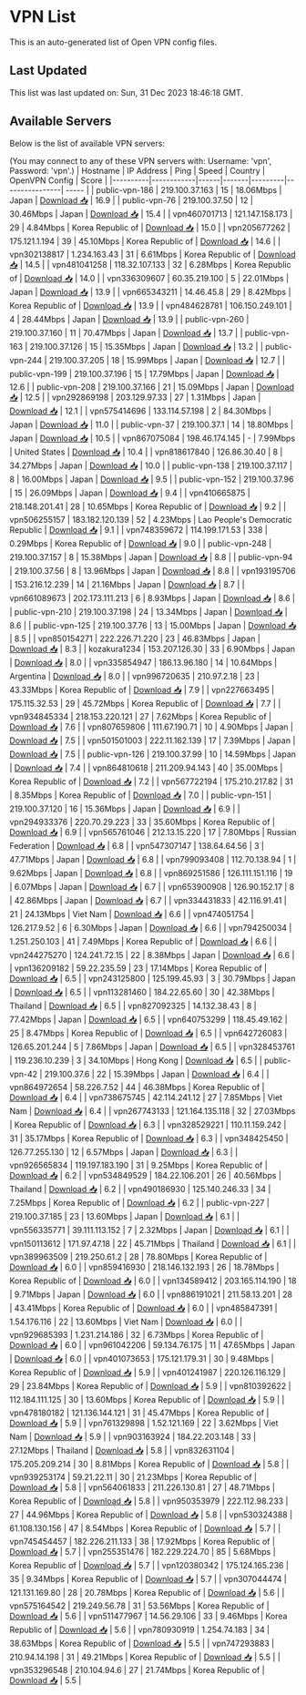 # VPN List

This is an auto-generated list of Open VPN config files.

## Last Updated

This list was last updated on: Sun, 31 Dec 2023 18:46:18 GMT.

## Available Servers

Below is the list of available VPN servers:

(You may connect to any of these VPN servers with: Username: 'vpn', Password: 'vpn'.)
| Hostname | IP Address | Ping | Speed | Country | OpenVPN Config | Score |
|----------|------------|------|-------|---------|----------------| ----- |
| public-vpn-186 | 219.100.37.163 | 15 | 18.06Mbps | Japan | [Download 📥](./configs/server_0_JP.ovpn) | 16.9 |
| public-vpn-76 | 219.100.37.50 | 12 | 30.46Mbps | Japan | [Download 📥](./configs/server_1_JP.ovpn) | 15.4 |
| vpn460701713 | 121.147.158.173 | 29 | 4.84Mbps | Korea Republic of | [Download 📥](./configs/server_2_KR.ovpn) | 15.0 |
| vpn205677262 | 175.121.1.194 | 39 | 45.10Mbps | Korea Republic of | [Download 📥](./configs/server_3_KR.ovpn) | 14.6 |
| vpn302138817 | 1.234.163.43 | 31 | 6.61Mbps | Korea Republic of | [Download 📥](./configs/server_4_KR.ovpn) | 14.5 |
| vpn481041258 | 118.32.107.133 | 32 | 6.28Mbps | Korea Republic of | [Download 📥](./configs/server_5_KR.ovpn) | 14.0 |
| vpn336309607 | 60.35.219.100 | 5 | 22.01Mbps | Japan | [Download 📥](./configs/server_6_JP.ovpn) | 13.9 |
| vpn665343211 | 14.46.45.8 | 29 | 8.42Mbps | Korea Republic of | [Download 📥](./configs/server_7_KR.ovpn) | 13.9 |
| vpn484628781 | 106.150.249.101 | 4 | 28.44Mbps | Japan | [Download 📥](./configs/server_8_JP.ovpn) | 13.9 |
| public-vpn-260 | 219.100.37.160 | 11 | 70.47Mbps | Japan | [Download 📥](./configs/server_9_JP.ovpn) | 13.7 |
| public-vpn-163 | 219.100.37.126 | 15 | 15.35Mbps | Japan | [Download 📥](./configs/server_10_JP.ovpn) | 13.2 |
| public-vpn-244 | 219.100.37.205 | 18 | 15.99Mbps | Japan | [Download 📥](./configs/server_11_JP.ovpn) | 12.7 |
| public-vpn-199 | 219.100.37.196 | 15 | 17.79Mbps | Japan | [Download 📥](./configs/server_12_JP.ovpn) | 12.6 |
| public-vpn-208 | 219.100.37.166 | 21 | 15.09Mbps | Japan | [Download 📥](./configs/server_13_JP.ovpn) | 12.5 |
| vpn292869198 | 203.129.97.33 | 27 | 1.31Mbps | Japan | [Download 📥](./configs/server_14_JP.ovpn) | 12.1 |
| vpn575414696 | 133.114.57.198 | 2 | 84.30Mbps | Japan | [Download 📥](./configs/server_15_JP.ovpn) | 11.0 |
| public-vpn-37 | 219.100.37.1 | 14 | 18.80Mbps | Japan | [Download 📥](./configs/server_16_JP.ovpn) | 10.5 |
| vpn867075084 | 198.46.174.145 | - | 7.99Mbps | United States | [Download 📥](./configs/server_17_US.ovpn) | 10.4 |
| vpn818617840 | 126.86.30.40 | 8 | 34.27Mbps | Japan | [Download 📥](./configs/server_18_JP.ovpn) | 10.0 |
| public-vpn-138 | 219.100.37.117 | 8 | 16.00Mbps | Japan | [Download 📥](./configs/server_19_JP.ovpn) | 9.5 |
| public-vpn-152 | 219.100.37.96 | 15 | 26.09Mbps | Japan | [Download 📥](./configs/server_20_JP.ovpn) | 9.4 |
| vpn410665875 | 218.148.201.41 | 28 | 10.65Mbps | Korea Republic of | [Download 📥](./configs/server_21_KR.ovpn) | 9.2 |
| vpn506255157 | 183.182.120.139 | 52 | 4.23Mbps | Lao People's Democratic Republic | [Download 📥](./configs/server_22_LA.ovpn) | 9.1 |
| vpn748359672 | 114.199.171.53 | 338 | 0.29Mbps | Korea Republic of | [Download 📥](./configs/server_23_KR.ovpn) | 9.0 |
| public-vpn-248 | 219.100.37.157 | 8 | 15.38Mbps | Japan | [Download 📥](./configs/server_24_JP.ovpn) | 8.8 |
| public-vpn-94 | 219.100.37.56 | 8 | 13.96Mbps | Japan | [Download 📥](./configs/server_25_JP.ovpn) | 8.8 |
| vpn193195706 | 153.216.12.239 | 14 | 21.16Mbps | Japan | [Download 📥](./configs/server_26_JP.ovpn) | 8.7 |
| vpn661089673 | 202.173.111.213 | 6 | 8.93Mbps | Japan | [Download 📥](./configs/server_27_JP.ovpn) | 8.6 |
| public-vpn-210 | 219.100.37.198 | 24 | 13.34Mbps | Japan | [Download 📥](./configs/server_28_JP.ovpn) | 8.6 |
| public-vpn-125 | 219.100.37.76 | 13 | 15.00Mbps | Japan | [Download 📥](./configs/server_29_JP.ovpn) | 8.5 |
| vpn850154271 | 222.226.71.220 | 23 | 46.83Mbps | Japan | [Download 📥](./configs/server_30_JP.ovpn) | 8.3 |
| kozakura1234 | 153.207.126.30 | 33 | 6.90Mbps | Japan | [Download 📥](./configs/server_31_JP.ovpn) | 8.0 |
| vpn335854947 | 186.13.96.180 | 14 | 10.64Mbps | Argentina | [Download 📥](./configs/server_32_AR.ovpn) | 8.0 |
| vpn996720635 | 210.97.2.18 | 23 | 43.33Mbps | Korea Republic of | [Download 📥](./configs/server_33_KR.ovpn) | 7.9 |
| vpn227663495 | 175.115.32.53 | 29 | 45.72Mbps | Korea Republic of | [Download 📥](./configs/server_34_KR.ovpn) | 7.7 |
| vpn934845334 | 218.153.220.121 | 27 | 7.62Mbps | Korea Republic of | [Download 📥](./configs/server_35_KR.ovpn) | 7.6 |
| vpn807659806 | 111.67.190.71 | 10 | 4.90Mbps | Japan | [Download 📥](./configs/server_36_JP.ovpn) | 7.5 |
| vpn501501003 | 222.11.162.139 | 17 | 7.39Mbps | Japan | [Download 📥](./configs/server_37_JP.ovpn) | 7.5 |
| public-vpn-126 | 219.100.37.99 | 10 | 14.59Mbps | Japan | [Download 📥](./configs/server_38_JP.ovpn) | 7.4 |
| vpn864810618 | 211.209.94.143 | 40 | 35.00Mbps | Korea Republic of | [Download 📥](./configs/server_39_KR.ovpn) | 7.2 |
| vpn567722194 | 175.210.217.82 | 31 | 8.35Mbps | Korea Republic of | [Download 📥](./configs/server_40_KR.ovpn) | 7.0 |
| public-vpn-151 | 219.100.37.120 | 16 | 15.36Mbps | Japan | [Download 📥](./configs/server_41_JP.ovpn) | 6.9 |
| vpn294933376 | 220.70.29.223 | 33 | 35.60Mbps | Korea Republic of | [Download 📥](./configs/server_42_KR.ovpn) | 6.9 |
| vpn565761046 | 212.13.15.220 | 17 | 7.80Mbps | Russian Federation | [Download 📥](./configs/server_43_RU.ovpn) | 6.8 |
| vpn547307147 | 138.64.64.56 | 3 | 47.71Mbps | Japan | [Download 📥](./configs/server_44_JP.ovpn) | 6.8 |
| vpn799093408 | 112.70.138.94 | 1 | 9.62Mbps | Japan | [Download 📥](./configs/server_45_JP.ovpn) | 6.8 |
| vpn869251586 | 126.111.151.116 | 19 | 6.07Mbps | Japan | [Download 📥](./configs/server_46_JP.ovpn) | 6.7 |
| vpn653900908 | 126.90.152.17 | 8 | 42.86Mbps | Japan | [Download 📥](./configs/server_47_JP.ovpn) | 6.7 |
| vpn334431833 | 42.116.91.41 | 21 | 24.13Mbps | Viet Nam | [Download 📥](./configs/server_48_VN.ovpn) | 6.6 |
| vpn474051754 | 126.217.9.52 | 6 | 6.30Mbps | Japan | [Download 📥](./configs/server_49_JP.ovpn) | 6.6 |
| vpn794250034 | 1.251.250.103 | 41 | 7.49Mbps | Korea Republic of | [Download 📥](./configs/server_50_KR.ovpn) | 6.6 |
| vpn244275270 | 124.241.72.15 | 22 | 8.38Mbps | Japan | [Download 📥](./configs/server_51_JP.ovpn) | 6.6 |
| vpn136209182 | 59.22.235.59 | 23 | 17.14Mbps | Korea Republic of | [Download 📥](./configs/server_52_KR.ovpn) | 6.5 |
| vpn243125800 | 125.199.45.93 | 3 | 30.79Mbps | Japan | [Download 📥](./configs/server_53_JP.ovpn) | 6.5 |
| vpn113281460 | 184.22.65.60 | 30 | 42.38Mbps | Thailand | [Download 📥](./configs/server_54_TH.ovpn) | 6.5 |
| vpn827092325 | 14.132.38.43 | 8 | 77.42Mbps | Japan | [Download 📥](./configs/server_55_JP.ovpn) | 6.5 |
| vpn640753299 | 118.45.49.162 | 25 | 8.47Mbps | Korea Republic of | [Download 📥](./configs/server_56_KR.ovpn) | 6.5 |
| vpn642726083 | 126.65.201.244 | 5 | 7.86Mbps | Japan | [Download 📥](./configs/server_57_JP.ovpn) | 6.5 |
| vpn328453761 | 119.236.10.239 | 3 | 34.10Mbps | Hong Kong | [Download 📥](./configs/server_58_HK.ovpn) | 6.5 |
| public-vpn-42 | 219.100.37.6 | 22 | 15.39Mbps | Japan | [Download 📥](./configs/server_59_JP.ovpn) | 6.4 |
| vpn864972654 | 58.226.7.52 | 44 | 46.38Mbps | Korea Republic of | [Download 📥](./configs/server_60_KR.ovpn) | 6.4 |
| vpn738675745 | 42.114.241.12 | 27 | 7.85Mbps | Viet Nam | [Download 📥](./configs/server_61_VN.ovpn) | 6.4 |
| vpn267743133 | 121.164.135.118 | 32 | 27.03Mbps | Korea Republic of | [Download 📥](./configs/server_62_KR.ovpn) | 6.3 |
| vpn328529221 | 110.11.159.242 | 31 | 35.17Mbps | Korea Republic of | [Download 📥](./configs/server_63_KR.ovpn) | 6.3 |
| vpn348425450 | 126.77.255.130 | 12 | 6.57Mbps | Japan | [Download 📥](./configs/server_64_JP.ovpn) | 6.3 |
| vpn926565834 | 119.197.183.190 | 31 | 9.25Mbps | Korea Republic of | [Download 📥](./configs/server_65_KR.ovpn) | 6.2 |
| vpn534849529 | 184.22.106.201 | 26 | 40.56Mbps | Thailand | [Download 📥](./configs/server_66_TH.ovpn) | 6.2 |
| vpn490186930 | 125.140.246.33 | 34 | 7.25Mbps | Korea Republic of | [Download 📥](./configs/server_67_KR.ovpn) | 6.2 |
| public-vpn-227 | 219.100.37.185 | 23 | 13.60Mbps | Japan | [Download 📥](./configs/server_68_JP.ovpn) | 6.1 |
| vpn556335771 | 39.111.113.152 | 7 | 2.32Mbps | Japan | [Download 📥](./configs/server_69_JP.ovpn) | 6.1 |
| vpn150113612 | 171.97.47.18 | 22 | 45.71Mbps | Thailand | [Download 📥](./configs/server_70_TH.ovpn) | 6.1 |
| vpn389963509 | 219.250.61.2 | 28 | 78.80Mbps | Korea Republic of | [Download 📥](./configs/server_71_KR.ovpn) | 6.0 |
| vpn859416930 | 218.146.132.193 | 26 | 18.78Mbps | Korea Republic of | [Download 📥](./configs/server_72_KR.ovpn) | 6.0 |
| vpn134589412 | 203.165.114.190 | 18 | 9.71Mbps | Japan | [Download 📥](./configs/server_73_JP.ovpn) | 6.0 |
| vpn886191021 | 211.58.13.201 | 28 | 43.41Mbps | Korea Republic of | [Download 📥](./configs/server_74_KR.ovpn) | 6.0 |
| vpn485847391 | 1.54.176.116 | 22 | 13.60Mbps | Viet Nam | [Download 📥](./configs/server_75_VN.ovpn) | 6.0 |
| vpn929685393 | 1.231.214.186 | 32 | 6.73Mbps | Korea Republic of | [Download 📥](./configs/server_76_KR.ovpn) | 6.0 |
| vpn961042206 | 59.134.76.175 | 11 | 47.65Mbps | Japan | [Download 📥](./configs/server_77_JP.ovpn) | 6.0 |
| vpn401073653 | 175.121.179.31 | 30 | 9.48Mbps | Korea Republic of | [Download 📥](./configs/server_78_KR.ovpn) | 5.9 |
| vpn401241987 | 220.126.116.129 | 29 | 23.84Mbps | Korea Republic of | [Download 📥](./configs/server_79_KR.ovpn) | 5.9 |
| vpn810392622 | 112.184.111.125 | 30 | 13.60Mbps | Korea Republic of | [Download 📥](./configs/server_80_KR.ovpn) | 5.9 |
| vpn478180182 | 121.136.144.121 | 31 | 45.47Mbps | Korea Republic of | [Download 📥](./configs/server_81_KR.ovpn) | 5.9 |
| vpn761329898 | 1.52.121.169 | 22 | 3.62Mbps | Viet Nam | [Download 📥](./configs/server_82_VN.ovpn) | 5.9 |
| vpn903163924 | 184.22.203.148 | 33 | 27.12Mbps | Thailand | [Download 📥](./configs/server_83_TH.ovpn) | 5.8 |
| vpn832631104 | 175.205.209.214 | 30 | 8.81Mbps | Korea Republic of | [Download 📥](./configs/server_84_KR.ovpn) | 5.8 |
| vpn939253174 | 59.21.22.11 | 30 | 21.23Mbps | Korea Republic of | [Download 📥](./configs/server_85_KR.ovpn) | 5.8 |
| vpn564061833 | 211.226.130.81 | 27 | 48.71Mbps | Korea Republic of | [Download 📥](./configs/server_86_KR.ovpn) | 5.8 |
| vpn950353979 | 222.112.98.233 | 27 | 44.96Mbps | Korea Republic of | [Download 📥](./configs/server_87_KR.ovpn) | 5.8 |
| vpn530324388 | 61.108.130.156 | 47 | 8.54Mbps | Korea Republic of | [Download 📥](./configs/server_88_KR.ovpn) | 5.7 |
| vpn745454457 | 182.226.211.133 | 38 | 17.92Mbps | Korea Republic of | [Download 📥](./configs/server_89_KR.ovpn) | 5.7 |
| vpn255351476 | 182.229.224.70 | 85 | 5.68Mbps | Korea Republic of | [Download 📥](./configs/server_90_KR.ovpn) | 5.7 |
| vpn120380342 | 175.124.165.236 | 35 | 9.34Mbps | Korea Republic of | [Download 📥](./configs/server_91_KR.ovpn) | 5.7 |
| vpn307044474 | 121.131.169.80 | 28 | 20.78Mbps | Korea Republic of | [Download 📥](./configs/server_92_KR.ovpn) | 5.6 |
| vpn575164542 | 219.249.56.78 | 31 | 53.56Mbps | Korea Republic of | [Download 📥](./configs/server_93_KR.ovpn) | 5.6 |
| vpn511477967 | 14.56.29.106 | 33 | 9.46Mbps | Korea Republic of | [Download 📥](./configs/server_94_KR.ovpn) | 5.6 |
| vpn780930919 | 1.254.74.183 | 34 | 38.63Mbps | Korea Republic of | [Download 📥](./configs/server_95_KR.ovpn) | 5.5 |
| vpn747293883 | 210.94.14.198 | 31 | 49.21Mbps | Korea Republic of | [Download 📥](./configs/server_96_KR.ovpn) | 5.5 |
| vpn353296548 | 210.104.94.6 | 27 | 21.74Mbps | Korea Republic of | [Download 📥](./configs/server_97_KR.ovpn) | 5.5 |

